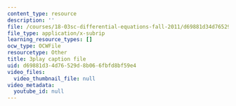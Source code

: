 ```yaml
---
content_type: resource
description: ''
file: /courses/18-03sc-differential-equations-fall-2011/d69881d34d76529d8b066fbfd8bf59e4_TRVS5Wo9LoM.vtt
file_type: application/x-subrip
learning_resource_types: []
ocw_type: OCWFile
resourcetype: Other
title: 3play caption file
uid: d69881d3-4d76-529d-8b06-6fbfd8bf59e4
video_files:
  video_thumbnail_file: null
video_metadata:
  youtube_id: null
---
```

